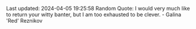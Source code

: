 Last updated: 2024-04-05 19:25:58
Random Quote: I would very much like to return your witty banter, but I am too exhausted to be clever. - Galina 'Red' Reznikov